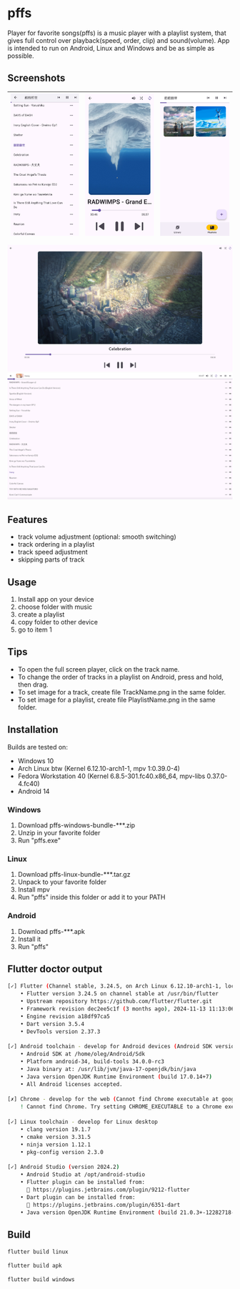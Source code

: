 # pffs

Player for favorite songs(pffs) is a music player with a playlist system, that gives full control over playback(speed, order, clip) and sound(volume).
App is intended to run on Android, Linux and Windows and be as simple as possible.

## Screenshots

| ![playlist-mobile](./screenshots/playlist-mobile.png)  | ![fullplayer-mobile](./screenshots/fullplayer-mobile.png) | ![playlists-mobile](./screenshots/playlists-mobile.png) |
| ---------------------------------------------------- | ---------------------------------------------------- | ----------------------------------------------------------------- |


![desktop-fullplayer](./screenshots/desktop-fullplayer.png)
![desktop-playlist](./screenshots/desktop-playlist.png)

## Features

- track volume adjustment (optional: smooth switching)
- track ordering in a playlist
- track speed adjustment
- skipping parts of track

## Usage

1. Install app on your device
1. choose folder with music
1. create a playlist
1. copy folder to other device
1. go to item 1

## Tips

* To open the full screen player, click on the track name.
* To change the order of tracks in a playlist on Android, press and hold, then drag.
* To set image for a track, create file TrackName.png in the same folder.
* To set image for a playlist, create file PlaylistName.png in the same folder.

## Installation

Builds are tested on:
- Windows 10
- Arch Linux btw (Kernel 6.12.10-arch1-1, mpv 1:0.39.0-4)
- Fedora Workstation 40 (Kernel 6.8.5-301.fc40.x86_64, mpv-libs 0.37.0-4.fc40)
- Android 14

### Windows
1. Download pffs-windows-bundle-***.zip
1. Unzip in your favorite folder
1. Run "pffs.exe"

### Linux
1. Download pffs-linux-bundle-***.tar.gz
1. Unpack to your favorite folder 
1. Install mpv
1. Run "pffs" inside this folder or add it to your PATH

### Android
1. Download pffs-***.apk
1. Install it
1. Run "pffs"

## Flutter doctor output

```bash
[✓] Flutter (Channel stable, 3.24.5, on Arch Linux 6.12.10-arch1-1, locale en_US.UTF-8)
    • Flutter version 3.24.5 on channel stable at /usr/bin/flutter
    • Upstream repository https://github.com/flutter/flutter.git
    • Framework revision dec2ee5c1f (3 months ago), 2024-11-13 11:13:06 -0800
    • Engine revision a18df97ca5
    • Dart version 3.5.4
    • DevTools version 2.37.3

[✓] Android toolchain - develop for Android devices (Android SDK version 34.0.0-rc3)
    • Android SDK at /home/oleg/Android/Sdk
    • Platform android-34, build-tools 34.0.0-rc3
    • Java binary at: /usr/lib/jvm/java-17-openjdk/bin/java
    • Java version OpenJDK Runtime Environment (build 17.0.14+7)
    • All Android licenses accepted.

[✗] Chrome - develop for the web (Cannot find Chrome executable at google-chrome)
    ! Cannot find Chrome. Try setting CHROME_EXECUTABLE to a Chrome executable.

[✓] Linux toolchain - develop for Linux desktop
    • clang version 19.1.7
    • cmake version 3.31.5
    • ninja version 1.12.1
    • pkg-config version 2.3.0

[✓] Android Studio (version 2024.2)
    • Android Studio at /opt/android-studio
    • Flutter plugin can be installed from:
      🔨 https://plugins.jetbrains.com/plugin/9212-flutter
    • Dart plugin can be installed from:
      🔨 https://plugins.jetbrains.com/plugin/6351-dart
    • Java version OpenJDK Runtime Environment (build 21.0.3+-12282718-b509.11)
```

## Build
```bash
flutter build linux
```

```bash
flutter build apk
```

```bash
flutter build windows
```

